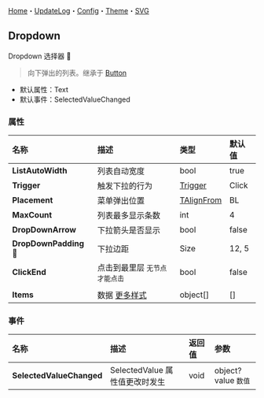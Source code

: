 ﻿[Home](../Home.md)・[UpdateLog](../UpdateLog.md)・[Config](../Config.md)・[Theme](../Theme.md)・[SVG](../SVG.md)

## Dropdown

Dropdown 选择器 👚

> 向下弹出的列表。继承于 [Button](Button)

- 默认属性：Text
- 默认事件：SelectedValueChanged

### 属性

名称 | 描述 | 类型 | 默认值 |
:--|:--|:--|:--|
**ListAutoWidth** | 列表自动宽度 | bool | true |
**Trigger** | 触发下拉的行为 | [Trigger](Enum#trigger) | Click |
**Placement** | 菜单弹出位置 | [TAlignFrom](Enum#talignfrom) | BL |
**MaxCount** | 列表最多显示条数 | int | 4 |
**DropDownArrow** | 下拉箭头是否显示 | bool | false |
**DropDownPadding** 🔴 | 下拉边距 | Size | 12, 5 |
**ClickEnd** | 点击到最里层 `无节点才能点击` | bool | false |
||||
**Items** | 数据 [更多样式](../DropdownStyles.md) | object[] | [] |

### 事件

名称 | 描述 | 返回值 | 参数 |
:--|:--|:--|:--|
**SelectedValueChanged** | SelectedValue 属性值更改时发生 | void | object? value `数值` |
